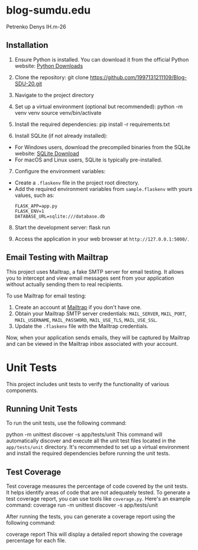 # blog-sumdu.edu
Petrenko Denys IH.m-26

## Installation
1. Ensure Python is installed. You can download it from the official Python website: [Python Downloads](https://www.python.org/downloads/)

2. Clone the repository:
git clone https://github.com/1997131211109/Blog-SDU-20.git

3. Navigate to the project directory

4. Set up a virtual environment (optional but recommended):
python -m venv venv
source venv/bin/activate

5. Install the required dependencies:
pip install -r requirements.txt

6. Install SQLite (if not already installed):
- For Windows users, download the precompiled binaries from the SQLite website: [SQLite Download](https://www.sqlite.org/download.html)
- For macOS and Linux users, SQLite is typically pre-installed.

7. Configure the environment variables:
- Create a `.flaskenv` file in the project root directory.
- Add the required environment variables from `sample.flaskenv` with yours values, such as:
  ```
  FLASK_APP=app.py
  FLASK_ENV=1
  DATABASE_URL=sqlite:///database.db
  ```

8. Start the development server:
flask run

9. Access the application in your web browser at `http://127.0.0.1:5000/`.


## Email Testing with Mailtrap
This project uses Mailtrap, a fake SMTP server for email testing. It allows you to intercept and view email messages sent from your application without actually sending them to real recipients.

To use Mailtrap for email testing:
1. Create an account at [Mailtrap](https://mailtrap.io/) if you don't have one.
2. Obtain your Mailtrap SMTP server credentials: `MAIL_SERVER`, `MAIL_PORT`, `MAIL_USERNAME`, `MAIL_PASSWORD`, `MAIL_USE_TLS`, `MAIL_USE_SSL`.
3. Update the `.flaskenv` file with the Mailtrap credentials.

Now, when your application sends emails, they will be captured by Mailtrap and can be viewed in the Mailtrap inbox associated with your account.


# Unit Tests
This project includes unit tests to verify the functionality of various components.
## Running Unit Tests

To run the unit tests, use the following command:

python -m unittest discover -s app/tests/unit
This command will automatically discover and execute all the unit test files located in the `app/tests/unit` directory.
It's recommended to set up a virtual environment and install the required dependencies before running the unit tests.

## Test Coverage

Test coverage measures the percentage of code covered by the unit tests. It helps identify areas of code that are not adequately tested.
To generate a test coverage report, you can use tools like `coverage.py`. Here's an example command:
coverage run -m unittest discover -s app/tests/unit

After running the tests, you can generate a coverage report using the following command:

coverage report
This will display a detailed report showing the coverage percentage for each file.
